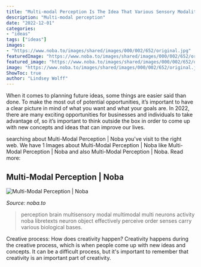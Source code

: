 ```yaml
---
title: "Multi-modal Perception Is The Idea That Various Sensory Modalities Are Integrated : Perception Brain Multisensory Modal Multimodal Multi Neurons Activity Noba Libretexts Neuron Object Effectively Perceive Order Senses Carry Various Biological Bases"
description: "Multi-modal perception"
date: "2022-12-01"
categories:
- "ideas"
tags: ["ideas"]
images:
- "https://www.noba.to/images/shared/images/000/002/652/original.jpg"
featuredImage: "https://www.noba.to/images/shared/images/000/002/652/original.jpg"
featured_image: "https://www.noba.to/images/shared/images/000/002/652/original.jpg"
image: "https://www.noba.to/images/shared/images/000/002/652/original.jpg"
ShowToc: true
author: "Lindsey Wolff"
---
```



When it comes to planning future ideas, some things are easier said than done. To make the most out of potential opportunities, it’s important to have a clear picture in mind of what you want and what your goals are. In 2022, there are many exciting opportunities for businesses and individuals to take advantage of, so it’s important to think outside the box in order to come up with new concepts and ideas that can improve our lives.

	

		
searching about Multi-Modal Perception | Noba you've visit to the right web. We have 1 Images about Multi-Modal Perception | Noba like Multi-Modal Perception | Noba and also Multi-Modal Perception | Noba. Read more:
		
    
## Multi-Modal Perception | Noba

<img loading=lazy src="https://www.noba.to/images/shared/images/000/002/652/original.jpg" onerror="this.onerror=null;this.src='https://tse2.mm.bing.net/th?id=OIP.nV5xP59gcmc-LDeJysRrqAHaHA&amp;pid=15.1';" alt="Multi-Modal Perception | Noba">

_Source: noba.to_

>perception brain multisensory modal multimodal multi neurons activity noba libretexts neuron object effectively perceive order senses carry various biological bases. 

	

Creative process: How does creativity happen?
Creativity happens during the creative process, which is when people come up with new ideas and concepts. It can be a difficult process, but it's important to remember that creativity is an important part of creativity.


